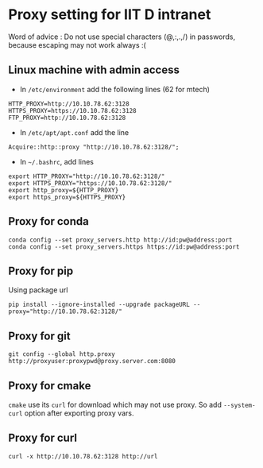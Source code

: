 # Proxy setting for IIT D intranet
Word of advice : Do not use special characters (@,:,.,/) in passwords, because escaping may not work always :(

## Linux machine with admin access
- In `/etc/environment` add the following lines (62 for mtech)
```
HTTP_PROXY=http://10.10.78.62:3128
HTTPS_PROXY=https://10.10.78.62:3128
FTP_PROXY=http://10.10.78.62:3128
```

- In `/etc/apt/apt.conf` add the line
```
Acquire::http::proxy "http://10.10.78.62:3128/";
```

- In `~/.bashrc`, add lines
```
export HTTP_PROXY="http://10.10.78.62:3128/"
export HTTPS_PROXY="https://10.10.78.62:3128/"
export http_proxy=${HTTP_PROXY}
export https_proxy=${HTTPS_PROXY}
```

## Proxy for conda
```
conda config --set proxy_servers.http http://id:pw@address:port
conda config --set proxy_servers.https https://id:pw@address:port
```

## Proxy for pip
Using package url
```
pip install --ignore-installed --upgrade packageURL --proxy="http://10.10.78.62:3128/"
```

## Proxy for git
```
git config --global http.proxy http://proxyuser:proxypwd@proxy.server.com:8080
```

## Proxy for cmake
`cmake` use its `curl` for download which may not use proxy. So add `--system-curl` option after exporting proxy vars.

## Proxy for curl
```
curl -x http://10.10.78.62:3128 http://url
```
